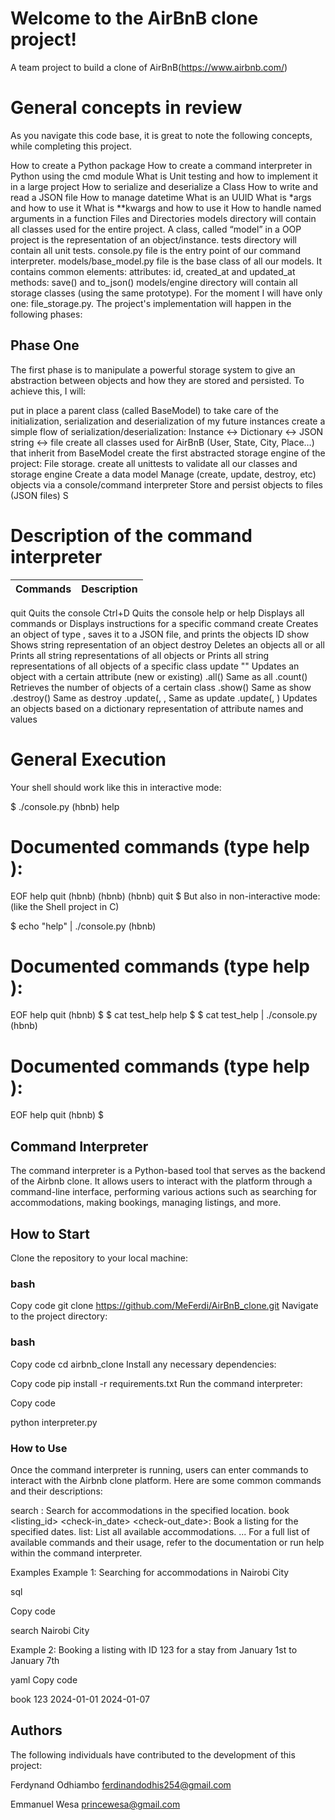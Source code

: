 # Welcome to the AirBnB clone project!
A team project to build a clone of AirBnB(https://www.airbnb.com/)

# General concepts in review
As you navigate this code base, it is great to note the following concepts, while completing this project.

How to create a Python package
How to create a command interpreter in Python using the cmd module
What is Unit testing and how to implement it in a large project
How to serialize and deserialize a Class
How to write and read a JSON file
How to manage datetime
What is an UUID
What is *args and how to use it
What is **kwargs and how to use it
How to handle named arguments in a function
Files and Directories
models directory will contain all classes used for the entire project. A class, called “model” in a OOP project is the representation of an object/instance.
tests directory will contain all unit tests.
console.py file is the entry point of our command interpreter.
models/base_model.py file is the base class of all our models. It contains common elements:
attributes: id, created_at and updated_at
methods: save() and to_json()
models/engine directory will contain all storage classes (using the same prototype). For the moment I will have only one: file_storage.py.
The project's implementation will happen in the following phases:

## Phase One
The first phase is to manipulate a powerful storage system to give an abstraction between objects and how they are stored and persisted. To achieve this, I will:

put in place a parent class (called BaseModel) to take care of the initialization, serialization and deserialization of my future instances
create a simple flow of serialization/deserialization: Instance <-> Dictionary <-> JSON string <-> file
create all classes used for AirBnB (User, State, City, Place…) that inherit from BaseModel
create the first abstracted storage engine of the project: File storage.
create all unittests to validate all our classes and storage engine
Create a data model
Manage (create, update, destroy, etc) objects via a console/command interpreter
Store and persist objects to files (JSON files) S
# Description of the command interpreter
|Commands	|Description|
|-----------|------------|
quit	Quits the console
Ctrl+D	Quits the console
help or help <command>	Displays all commands or Displays instructions for a specific command
create <class>	Creates an object of type , saves it to a JSON file, and prints the objects ID
show <class> <ID>	Shows string representation of an object
destroy <class> <ID>	Deletes an objects
all or all <class>	Prints all string representations of all objects or Prints all string representations of all objects of a specific class
update <class> <id> <attribute name> "<attribute value>"	Updates an object with a certain attribute (new or existing)
<class>.all()	Same as all <class>
<class>.count()	Retrieves the number of objects of a certain class
<class>.show(<ID>)	Same as show <class> <ID>
<class>.destroy(<ID>)	Same as destroy <class> <ID>
<class>.update(<ID>, <attribute name>, <attribute value>	Same as update <class> <ID> <attribute name> <attribute value>
<class>.update(<ID>, <dictionary representation>)	Updates an objects based on a dictionary representation of attribute names and values

# General Execution
Your shell should work like this in interactive mode:

$ ./console.py
(hbnb) help



Documented commands (type help <topic>):
========================================
EOF  help  quit
(hbnb) 
(hbnb) 
(hbnb) quit
$
But also in non-interactive mode: (like the Shell project in C)

$ echo "help" | ./console.py
(hbnb)

Documented commands (type help <topic>):
========================================
EOF  help  quit
(hbnb) 
$
$ cat test_help
help
$
$ cat test_help | ./console.py
(hbnb)

Documented commands (type help <topic>):
========================================
EOF  help  quit
(hbnb)
$
## Command Interpreter
The command interpreter is a Python-based tool that serves as the backend of the Airbnb clone. It allows users to interact with the platform through a command-line interface, performing various actions such as searching for accommodations, making bookings, managing listings, and more.

## How to Start
Clone the repository to your local machine:

### bash
Copy code
git clone https://github.com/MeFerdi/AirBnB_clone.git
Navigate to the project directory:

### bash
Copy code
cd airbnb_clone
Install any necessary dependencies:

Copy code
pip install -r requirements.txt
Run the command interpreter:

Copy code

python interpreter.py

### How to Use

Once the command interpreter is running, users can enter commands to interact with the Airbnb clone platform. Here are some common commands and their descriptions:

search <location>: Search for accommodations in the specified location.
book <listing_id> <check-in_date> <check-out_date>: Book a listing for the specified dates.
list: List all available accommodations.
...
For a full list of available commands and their usage, refer to the documentation or run help within the command interpreter.

Examples
Example 1: Searching for accommodations in Nairobi City

sql

Copy code

search Nairobi City

Example 2: Booking a listing with ID 123 for a stay from January 1st to January 7th

yaml
Copy code

book 123 2024-01-01 2024-01-07

## Authors
The following individuals have contributed to the development of this project:

Ferdynand Odhiambo <ferdinandodhis254@gmail.com>

Emmanuel Wesa <princewesa@gmail.com>